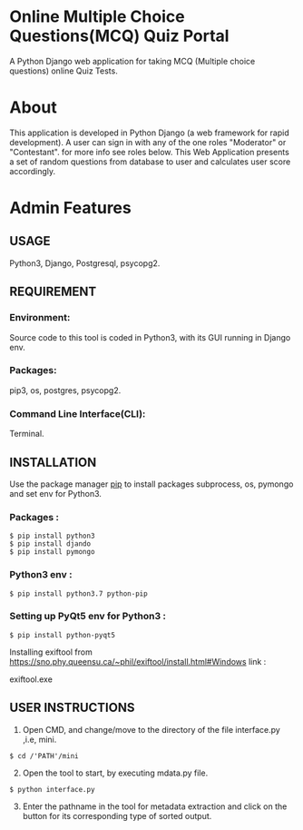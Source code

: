 # Online Multiple Choice Questions(MCQ) Quiz Portal

   A Python Django web application for taking MCQ (Multiple choice questions) online Quiz Tests.


# About
   This application is developed in Python Django (a web framework for rapid development). A user can sign in with any of the one roles "Moderator" or "Contestant". for more info see roles below. This Web Application presents a set of random questions from database to user and calculates user score accordingly.

# Admin Features
## USAGE
   
   Python3, Django, Postgresql, psycopg2.
   
## REQUIREMENT
 
### Environment:
  
   Source code to this tool is coded in Python3, with its GUI running in Django env.
 
 
### Packages:

   pip3, os, postgres, psycopg2.


### Command Line Interface(CLI):
  
   Terminal.
 
 
## INSTALLATION 
 
   Use the package manager [pip](https://pip.pypa.io/en/stable/) to install packages subprocess, os, pymongo and set env for Python3.
 
### Packages :  

   	$ pip install python3
   	$ pip install djando
   	$ pip install pymongo

 
### Python3 env :

   	$ pip install python3.7 python-pip


### Setting up PyQt5 env for Python3 :

   	$ pip install python-pyqt5


   Installing exiftool from https://sno.phy.queensu.ca/~phil/exiftool/install.html#Windows link :
   
   exiftool.exe
 

## USER INSTRUCTIONS
 
   1. Open CMD, and change/move to the directory of the file interface.py ,i.e, mini.

   	$ cd /'PATH'/mini

 
   2. Open the tool to start, by executing mdata.py file.
 
   	$ python interface.py
 
   
   3. Enter the pathname in the tool for metadata extraction and click on the button for its corresponding type of sorted output.



